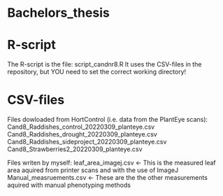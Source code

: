 # Bachelors_thesis

# R-script
The R-script is the file: script_candnr8.R
It uses the CSV-files in the repository, but YOU need to set the correct working directory!

# CSV-files
Files dowloaded from HortControl (i.e. data from the PlantEye scans):
Cand8_Raddishes_control_20220309_planteye.csv
Cand8_Raddishes_drought_20220309_planteye.csv
Cand8_Raddishes_sideproject_20220309_planteye.csv
Cand8_Strawberries2_20220309_planteye.csv

Files writen by myself:
leaf_area_imagej.csv      <- This is the measured leaf area aquired from printer scans and with the use of ImageJ
Manual_measruements.csv   <- These are the the other measurements aquired with manual phenotyping methods
